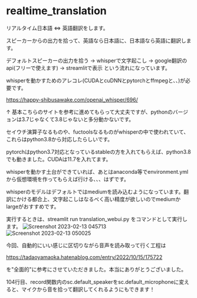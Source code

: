 # realtime_translation
リアルタイム日本語 ⇔ 英語翻訳をします。

スピーカーからの出力を拾って、英語なら日本語に、日本語なら英語に翻訳します。

デフォルトスピーカーの出力を拾う → whisperで文字起こし → google翻訳のapi(フリーで使えます) → streamlitで表示
という流れになっています。

whisperを動かすためのアレコレ(CUDAとcuDNNとpytorchとffmpegと、、)が必要です。

https://happy-shibusawake.com/openai_whisper/696/ 

↑
基本こちらのサイトを参考に進めてもらって大丈夫ですが、pythonのバージョンは3.7じゃなくて3.8じゃないと多分動かないです。

セイウチ演算子なるものや、fuctoolsなるものがwhisperの中で使われていて、これらはpython3.8から対応したらしいです。

pytorchはpython3.7対応となっているstableの方を入れてもらえば、python3.8でも動きました。CUDAは11.7を入れてます。

whisperを動かす土台ができていれば、あとはanaconda等でenvironment.ymlから仮想環境を作ってもらえば行ける、、、はずです。

whisperのモデルはデフォルトではmediumを読み込むようになっています。翻訳にかける都合上、文字起こしはなるべく高い精度が欲しいのでmediumかlargeがおすすめです。

実行するときは、streamlit run translation_webui.py をコマンドとして実行します。
![Screenshot 2023-02-13 045713](https://user-images.githubusercontent.com/87175394/218334117-19787714-1fb9-4915-b611-1c5ec32ec8b5.png)
![Screenshot 2023-02-13 050025](https://user-images.githubusercontent.com/87175394/218334121-1acc1399-1f62-4b78-8127-adc6b390904e.png)



今回、自動的にいい感じに区切りながら音声を読み取って行く工程は

https://tadaoyamaoka.hatenablog.com/entry/2022/10/15/175722

を"全面的"に参考にさせていただきました。本当にありがとうございました。

104行目、record関数内のsc.default_speakerをsc.default_microphoneに変えると、マイクから音を拾って翻訳してくれるようにもできます！

